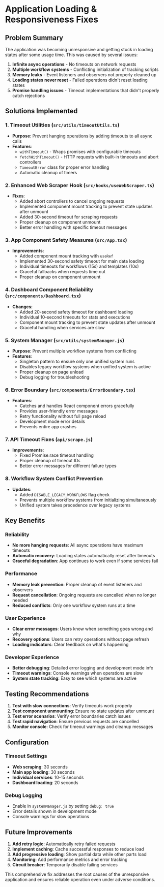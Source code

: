 # Application Loading & Responsiveness Fixes

## Problem Summary
The application was becoming unresponsive and getting stuck in loading states after some usage time. This was caused by several issues:

1. **Infinite async operations** - No timeouts on network requests
2. **Multiple workflow systems** - Conflicting initialization of tracking scripts  
3. **Memory leaks** - Event listeners and observers not properly cleaned up
4. **Loading states never reset** - Failed operations didn't reset loading states
5. **Promise handling issues** - Timeout implementations that didn't properly catch rejections

## Solutions Implemented

### 1. Timeout Utilities (`src/utils/timeoutUtils.ts`)
- **Purpose**: Prevent hanging operations by adding timeouts to all async calls
- **Features**:
  - `withTimeout()` - Wraps promises with configurable timeouts
  - `fetchWithTimeout()` - HTTP requests with built-in timeouts and abort controllers
  - `TimeoutError` class for proper error handling
  - Automatic cleanup of timers

### 2. Enhanced Web Scraper Hook (`src/hooks/useWebScraper.ts`)
- **Fixes**:
  - Added abort controllers to cancel ongoing requests
  - Implemented component mount tracking to prevent state updates after unmount
  - Added 30-second timeout for scraping requests
  - Proper cleanup on component unmount
  - Better error handling with specific timeout messages

### 3. App Component Safety Measures (`src/App.tsx`)
- **Improvements**:
  - Added component mount tracking with `useRef`
  - Implemented 30-second safety timeout for main data loading
  - Individual timeouts for workflows (15s) and templates (10s)
  - Graceful fallbacks when requests time out
  - Proper cleanup on component unmount

### 4. Dashboard Component Reliability (`src/components/Dashboard.tsx`)
- **Changes**:
  - Added 20-second safety timeout for dashboard loading
  - Individual 10-second timeouts for stats and executions
  - Component mount tracking to prevent state updates after unmount
  - Graceful handling when services are slow

### 5. System Manager (`src/utils/systemManager.js`)
- **Purpose**: Prevent multiple workflow systems from conflicting
- **Features**:
  - Singleton pattern to ensure only one unified system runs
  - Disables legacy workflow systems when unified system is active
  - Proper cleanup on page unload
  - Debug logging for troubleshooting

### 6. Error Boundary (`src/components/ErrorBoundary.tsx`)
- **Features**:
  - Catches and handles React component errors gracefully
  - Provides user-friendly error messages
  - Retry functionality without full page reload
  - Development mode error details
  - Prevents entire app crashes

### 7. API Timeout Fixes (`api/scrape.js`)
- **Improvements**:
  - Fixed Promise.race timeout handling
  - Proper cleanup of timeout IDs
  - Better error messages for different failure types

### 8. Workflow System Conflict Prevention
- **Updates**:
  - Added `DISABLE_LEGACY_WORKFLOWS` flag check
  - Prevents multiple workflow systems from initializing simultaneously
  - Unified system takes precedence over legacy systems

## Key Benefits

### Reliability
- **No more hanging requests**: All async operations have maximum timeouts
- **Automatic recovery**: Loading states automatically reset after timeouts
- **Graceful degradation**: App continues to work even if some services fail

### Performance  
- **Memory leak prevention**: Proper cleanup of event listeners and observers
- **Request cancellation**: Ongoing requests are cancelled when no longer needed
- **Reduced conflicts**: Only one workflow system runs at a time

### User Experience
- **Clear error messages**: Users know when something goes wrong and why
- **Recovery options**: Users can retry operations without page refresh
- **Loading indicators**: Clear feedback on what's happening

### Developer Experience
- **Better debugging**: Detailed error logging and development mode info
- **Timeout warnings**: Console warnings when operations are slow
- **System state tracking**: Easy to see which systems are active

## Testing Recommendations

1. **Test with slow connections**: Verify timeouts work properly
2. **Test component unmounting**: Ensure no state updates after unmount
3. **Test error scenarios**: Verify error boundaries catch issues
4. **Test rapid navigation**: Ensure previous requests are cancelled
5. **Monitor console**: Check for timeout warnings and cleanup messages

## Configuration

### Timeout Settings
- **Web scraping**: 30 seconds
- **Main app loading**: 30 seconds  
- **Individual services**: 10-15 seconds
- **Dashboard loading**: 20 seconds

### Debug Logging
- Enable in `systemManager.js` by setting `debug: true`
- Error details shown in development mode
- Console warnings for slow operations

## Future Improvements

1. **Add retry logic**: Automatically retry failed requests
2. **Implement caching**: Cache successful responses to reduce load
3. **Add progressive loading**: Show partial data while other parts load
4. **Monitoring**: Add performance metrics and error tracking
5. **Circuit breaker**: Temporarily disable failing services

This comprehensive fix addresses the root causes of the unresponsive application and ensures reliable operation even under adverse conditions. 